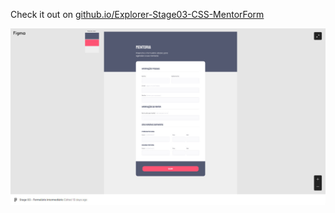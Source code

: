 Check it out on <a href="https://eduhrodrigues.github.io/Explorer-Stage03-CSS-MentorForm/"> github.io/Explorer-Stage03-CSS-MentorForm </a>

<img src="images/figmaMentorFormImage.jpg">
